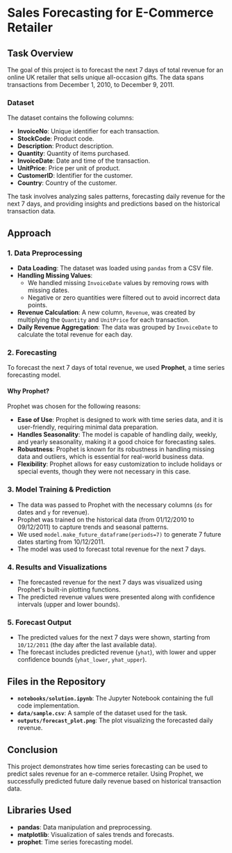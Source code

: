 # Sales Forecasting for E-Commerce Retailer

## Task Overview
The goal of this project is to forecast the next 7 days of total revenue for an online UK retailer that sells unique all-occasion gifts. The data spans transactions from December 1, 2010, to December 9, 2011.

### Dataset
The dataset contains the following columns:
- **InvoiceNo**: Unique identifier for each transaction.
- **StockCode**: Product code.
- **Description**: Product description.
- **Quantity**: Quantity of items purchased.
- **InvoiceDate**: Date and time of the transaction.
- **UnitPrice**: Price per unit of product.
- **CustomerID**: Identifier for the customer.
- **Country**: Country of the customer.

The task involves analyzing sales patterns, forecasting daily revenue for the next 7 days, and providing insights and predictions based on the historical transaction data.

## Approach

### 1. Data Preprocessing
- **Data Loading**: The dataset was loaded using `pandas` from a CSV file.
- **Handling Missing Values**: 
  - We handled missing `InvoiceDate` values by removing rows with missing dates.
  - Negative or zero quantities were filtered out to avoid incorrect data points.
- **Revenue Calculation**: A new column, `Revenue`, was created by multiplying the `Quantity` and `UnitPrice` for each transaction.
- **Daily Revenue Aggregation**: The data was grouped by `InvoiceDate` to calculate the total revenue for each day.

### 2. Forecasting
To forecast the next 7 days of total revenue, we used **Prophet**, a time series forecasting model.

#### Why Prophet?
Prophet was chosen for the following reasons:
- **Ease of Use**: Prophet is designed to work with time series data, and it is user-friendly, requiring minimal data preparation.
- **Handles Seasonality**: The model is capable of handling daily, weekly, and yearly seasonality, making it a good choice for forecasting sales.
- **Robustness**: Prophet is known for its robustness in handling missing data and outliers, which is essential for real-world business data.
- **Flexibility**: Prophet allows for easy customization to include holidays or special events, though they were not necessary in this case.

### 3. Model Training & Prediction
- The data was passed to Prophet with the necessary columns (`ds` for dates and `y` for revenue).
- Prophet was trained on the historical data (from 01/12/2010 to 09/12/2011) to capture trends and seasonal patterns.
- We used `model.make_future_dataframe(periods=7)` to generate 7 future dates starting from 10/12/2011.
- The model was used to forecast total revenue for the next 7 days.

### 4. Results and Visualizations
- The forecasted revenue for the next 7 days was visualized using Prophet's built-in plotting functions.
- The predicted revenue values were presented along with confidence intervals (upper and lower bounds).

### 5. Forecast Output
- The predicted values for the next 7 days were shown, starting from `10/12/2011` (the day after the last available data).
- The forecast includes predicted revenue (`yhat`), with lower and upper confidence bounds (`yhat_lower`, `yhat_upper`).

## Files in the Repository
- **`notebooks/solution.ipynb`**: The Jupyter Notebook containing the full code implementation.
- **`data/sample.csv`**: A sample of the dataset used for the task.
- **`outputs/forecast_plot.png`**: The plot visualizing the forecasted daily revenue.

## Conclusion
This project demonstrates how time series forecasting can be used to predict sales revenue for an e-commerce retailer. Using Prophet, we successfully predicted future daily revenue based on historical transaction data.

## Libraries Used
- **pandas**: Data manipulation and preprocessing.
- **matplotlib**: Visualization of sales trends and forecasts.
- **prophet**: Time series forecasting model.


   
